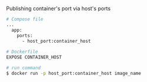 Publishing container's port via host's ports

```sh
# Compose file
...
  app:
    ports:
      - host_port:container_host
  
# Dockerfile
EXPOSE CONTAINER_HOST

# run command
$ docker run -p host_port:container_host image_name
```

